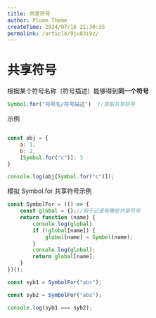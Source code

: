 ```yaml
---
title: 共享符号
author: Plume Theme
createTime: 2024/07/16 21:30:35
permalink: /article/9ju83i9z/
---
```

# 共享符号

根据某个符号名称（符号描述）能够得到**同一个符号**

```js
Symbol.for("符号名/符号描述")  //获取共享符号
```

示例

```js

const obj = {
    a: 1,
    b: 2,
    [Symbol.for("c")]: 3
}

console.log(obj[Symbol.for("c")]);
```

模拟 Symbol.for 共享符号示例

```js
const SymbolFor = (() => {
    const global = {};//用于记录有哪些共享符号
    return function (name) {
        console.log(global)
        if (!global[name]) {
            global[name] = Symbol(name);
        }
        console.log(global);
        return global[name];
    }
})();

const syb1 = SymbolFor("abc");

const syb2 = SymbolFor("abc");

console.log(syb1 === syb2);
```
